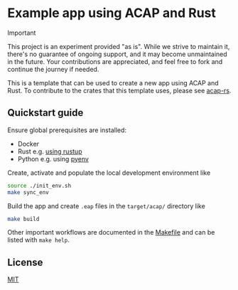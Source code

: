 # Example app using ACAP and Rust

> [!IMPORTANT]
> This project is an experiment provided "as is".
> While we strive to maintain it, there's no guarantee of ongoing support, and it may become unmaintained in the future.
> Your contributions are appreciated, and feel free to fork and continue the journey if needed.

This is a template that can be used to create a new app using ACAP and Rust.
To contribute to the crates that this template uses, please see [acap-rs](https://github.com/AxisCommunications/acap-rs).

## Quickstart guide

Ensure global prerequisites are installed:

* Docker
* Rust e.g. [using rustup](https://www.rust-lang.org/tools/install)
* Python e.g. using [pyenv](https://github.com/pyenv/pyenv)

Create, activate and populate the local development environment like

```sh
source ./init_env.sh
make sync_env
```

Build the app and create `.eap` files in the `target/acap/` directory like

```sh
make build
```

Other important workflows are documented in the [Makefile](./Makefile) and can be listed with `make help`.

## License

[MIT](LICENSE)
